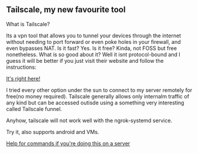 ## Tailscale, my new favourite tool

What is Tailscale?

Its a vpn tool that allows you to tunnel your devices through the internet without needing to port forward or even poke holes in your firewall, and even bypasses NAT. Is it fast? Yes. Is it free? Kinda, not FOSS but free nonetheless. What is so good about it? Well it isnt protocol-bound and I guess it will be better if you just visit their website and follow the instructions:

[It's right here!](https://tailscale.com/)

I tried every other option under the sun to connect to my server remotely for free(no money required). Tailscale generally allows only internalm traffic of any kind but can be accessed outisde using a something very interesting called Tailscale funnel.

Anyhow, tailscale will not work well with the ngrok-systemd service.

Try it, also supports android and VMs.

[Help for commands if you're doing this on a server](https://tailscale.com/kb/1080/cli/)
